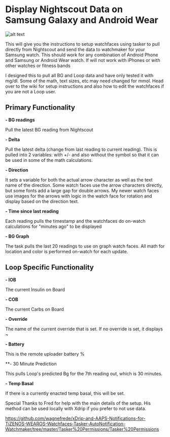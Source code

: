 # Display Nightscout Data on Samsung Galaxy and Android Wear

![alt text](https://github.com/jonfawcett/Nightscout-Tasker-Tizen-Watchface-Integration/blob/master/Watch%20Faces/Loop%20Gradient%20Rings.png)

This will give you the instructions to setup watchfaces using tasker to pull directly from Nightscout and send the data to watchmaker for your Samsung watch. This should work for any combination of Android Phone and Samsung or Android Wear watch. If will not work with iPhones or with other watches or fitness bands

I designed this to pull all BG and Loop data and have only tested it with mg/dl. Some of the math, text sizes, etc may need changed for mmol. Head over to the wiki for setup instructions and also how to edit the watchfaces if you are not a Loop user.

## Primary Functionality

**- BG readings**

   Pull the latest BG reading from Nightscout

**- Delta**

   Pull the latest delta (change from last reading to current reading). This is pulled into 2 variables: with +/- and also without the symbol so that it can be used in some of the math calculations.

**- Direction**

   It sets a variable for both the actual arrow character as well as the text name of the direction. Some watch faces use the arrow characters directly, but some fonts add a large gap for double arrows. My newer watch faces use images for the arrows with logic in the watch face for rotation and display based on the direction text.

**- Time since last reading**

   Each reading pulls the timestamp and the watchfaces do on-watch calculations for "minutes ago" to be displayed
   
**- BG Graph**

  The task pulls the last 20 readings to use on graph watch faces. All math for location and color is performed on-watch for each update.
  
## Loop Specific Functionality

**- IOB**

   The current Insulin on Board

**- COB**

   The current Carbs on Board
   
**- Override**

   The name of the current override that is set. If no override is set, it displays ~
   
**- Battery**

   This is the remote uploader battery %
   
**- 30 Minute Prediction

   This pulls Loop's predicted Bg for the 7th reading out, which is 30 minutes.
   
**- Temp Basal**

   If there is a currently enacted temp basal, this will be set.
   



Special Thanks to Fred for help with the main details of the setup. His method can be used locally with Xdrip if you prefer to not use data.

https://github.com/wagnefrede/xDrip-and-AAPS-Notifications-for-TiZENOS-WEAROS-Watchfaces-Tasker-AutoNotification-Watchmaker/tree/master/Tasker%20Permissions/Tasker%20Permissions

